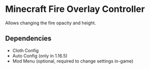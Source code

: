 # Minecraft Fire Overlay Controller
Allows changing the fire opacity and height.

## Dependencies
 - Cloth Config
 - Auto Config (only in 1.16.5)
 - Mod Menu (optional, required to change settings in-game)
